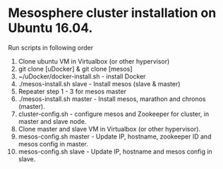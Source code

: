 # Mesosphere cluster installation on Ubuntu 16.04.
Run scripts in following order
1) Clone ubuntu VM in Virtualbox (or other hypervisor)
2) git clone [uDocker] & git clone [mesos]
3) ~/uDocker/docker-install.sh - install Docker
4) ./mesos-install.sh slave - Install mesos (slave & master)
5) Repeater step 1 - 3 for mesos master 
6) ./mesos-install.sh master - Install mesos, marathon and chronos (master).
7) cluster-config.sh - configure mesos and Zookeeper for cluster, in master and slave node.
8) Clone master and slave VM in Virtualbox (or other hypervisor).
9) mesos-config.sh master - Update IP, hostname, zookeeper ID and mesos config in master.
10) mesos-config.sh slave - Update IP, hostname and mesos config in slave. 

